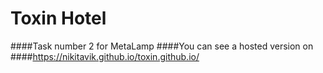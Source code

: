 # Toxin Hotel

####Task number 2 for MetaLamp
####You can see a hosted version on 
####https://nikitavik.github.io/toxin.github.io/


